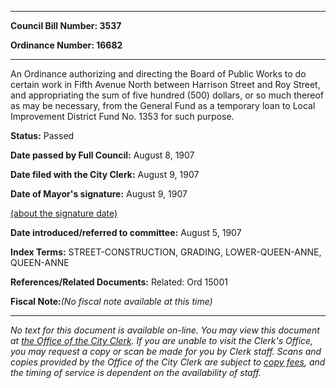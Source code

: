 

********

**Council Bill Number: 3537**
   
**Ordinance Number: 16682**
********

 An Ordinance authorizing and directing the Board of Public Works to do certain work in Fifth Avenue North between Harrison Street and Roy Street, and appropriating the sum of five hundred (500) dollars, or so much thereof as may be necessary, from the General Fund as a temporary loan to Local Improvement District Fund No. 1353 for such purpose.

**Status:** Passed
   
**Date passed by Full Council:** August 8, 1907
   
**Date filed with the City Clerk:** August 9, 1907
   
**Date of Mayor's signature:** August 9, 1907
   
[(about the signature date)](/~public/approvaldate.htm)
   
   
   
**Date introduced/referred to committee:** August 5, 1907
   
   
**Index Terms:** STREET-CONSTRUCTION, GRADING, LOWER-QUEEN-ANNE, QUEEN-ANNE

**References/Related Documents:** Related: Ord 15001

**Fiscal Note:**_(No fiscal note available at this time)_
********

_No text for this document is available on-line. You may view this document at [the Office of the City Clerk](http://www.seattle.gov/leg/clerk/contactUs.htm). If you are unable to visit the Clerk's Office, you may request a copy or scan be made for you by Clerk staff. Scans and copies provided by the Office of the City Clerk are subject to [copy fees](http://clerk.seattle.gov/~public/clerkfees.htm), and the timing of service is dependent on the availability of staff._

